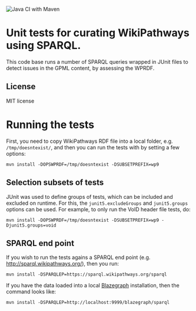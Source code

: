 ![Java CI with Maven](https://github.com/BiGCAT-UM/WikiPathwaysCurator/workflows/Java%20CI%20with%20Maven/badge.svg)

# Unit tests for curating WikiPathways using SPARQL.

This code base runs a number of SPARQL queries wrapped in JUnit files to detect
issues in the GPML content, by assessing the WPRDF.

## License

MIT license

# Running the tests

First, you need to copy WikiPathways RDF file into a local folder, e.g.
`/tmp/doesntexist/`, and then you can run the tests with by setting a few
options:

```shell
mvn install -DOPSWPRDF=/tmp/doesntexist -DSUBSETPREFIX=wp9
```

## Selection subsets of tests

JUnit was used to define groups of tests, which can be included and excluded on
runtime. For this, the `junit5.excludeGroups` and `junit5.groups` options
can be used. For example, to only run the VoID header file tests, do:

```shell
mvn install -DOPSWPRDF=/tmp/doesntexist -DSUBSETPREFIX=wp9 -Djunit5.groups=void
```

## SPARQL end point

If you wish to run the tests agains a SPARQL end point (e.g. http://sparql.wikipathways.org/),
then you run:

```shell
mvn install -DSPARQLEP=https://sparql.wikipathways.org/sparql
```

If you have the data loaded into a local [Blazegraph](https://github.com/blazegraph/database)
installation, then the command looks like:

```shell
mvn install -DSPARQLEP=http://localhost:9999/blazegraph/sparql
```
